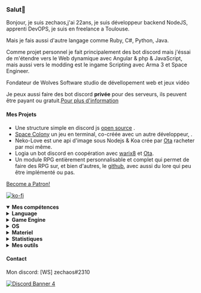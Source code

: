<h3 id="salut-">Salut👋</h3>
<p>Bonjour, je suis zechaos,j'ai 22ans, je suis développeur backend NodeJS, apprenti DevOPS, je suis en freelance a Toulouse.</p>
<p>Mais je fais aussi d'autre langage comme Ruby, C#, Python, Java.</p>
<p>Comme projet personnel je fait principalement des bot discord mais j'éssai de m'étendre vers le Web dynamique avec Angular & php & JavaScript, mais aussi vers le modding est le ingame Scripting avec Arma 3 et Space Engineer.</p>
<p>Fondateur de Wolves Software studio de dévellopement web et jeux vidéo
<p>Je peux aussi faire des bot discord <strong>privée</strong> pour des serveurs, ils peuvent être payant ou gratuit.<a href="https://github.com/zechaos031/zechaos031/blob/master/info/CustomBot.md">Pour plus d'information</a></p>
<h4 id="mes-projets">Mes Projets</h4>
<ul>
<li>Une structure simple en discord js <a href="https://github.com/zechaos031/Bot-Discord-Structures">open source</a> .</li>
<li><a href="https://github.com/Wolves-SoftWare/SpaceColony">Space Colony</a> un jeu en terminal, co-créée avec un autre développeur,  .</li>
<li>Neko-Love est une api d'image sous Nodejs & Koa crée par <a href="https://github.com/Steven-Debande">Ota</a> racheter par moi même.</li>
<li>Logia un bot discord en coopération avec <a href="https://github.com/warix8">warix8</a> et <a href="https://github.com/StevenDBND">Ota</a>.</li>
<li>Un module RPG entièrement personnalisable et complet qui permet de faire des RPG sur, et bien d'autres, le <a href="https://github.com/RPG-Module">github</a>, avec aussi du lore qui peu être implémenté ou pas.</li>
</ul>
<a href="https://www.patreon.com/bePatron?u=43559512" data-patreon-widget-type="become-patron-button" align=center>Become a Patron!</a>

[![ko-fi](https://ko-fi.com/img/githubbutton_sm.svg)](https://ko-fi.com/T6T43QB6A)
<details open="">
  <summary><strong>Mes compétences</strong></summary>
  <details>
  <summary><strong>Language</strong></summary>
    <details>
  <summary><strong>Web</strong></summary>
<img src="https://progress-bar.dev/80?title=JavaScript" alt="80%"> <img src="https://progress-bar.dev/60?title=HTML" alt="60%"> <img src="https://progress-bar.dev/60?title=CSS" alt="60%">
</details>
<details>
  <summary><strong>Backend</strong></summary>
<img src="https://progress-bar.dev/90?title=NodeJS" alt="90%"> <img src="https://progress-bar.dev/5?title=PHP" alt="5%"> <img src="https://progress-bar.dev/30?title=Deno" alt="30%"> <img src="https://progress-bar.dev/30?title=TypeScript" alt="30%">  <img src="https://progress-bar.dev/30?title=CoffeeScript" alt="30%">
</details>
<details>
  <summary><strong>Autres</strong></summary>
<img src="https://progress-bar.dev/20?title=Ruby" alt="20%"> <img src="https://progress-bar.dev/20?title=Python" alt="20%"> <img src="https://progress-bar.dev/60?title=Csharp" alt="60%">  <img src="https://progress-bar.dev/10?title=Lua" alt="10%"> <img src="https://progress-bar.dev/10?title=GML" alt="10%">
  </details>
</details>
<details>
  <summary><strong>Game Engine</strong></summary>
<img src="https://progress-bar.dev/30?title=UnrealEngine4" alt="30%"> <img src="https://progress-bar.dev/30?title=GM2" alt="30%">
</details>
<details>
  <summary><strong>OS</strong></summary>
<img src="https://progress-bar.dev/30?title=Linux" alt="30%"> <img src="https://progress-bar.dev/70?title=Windows" alt="70%">
</details>
<details>
  <summary><strong>Materiel</strong></summary>
<img src="https://progress-bar.dev/90?title=Hardware" alt="90%">
<p></p>
</details>

</details>

<details>
  <summary><b>Statistiques</b></summary>
  
  [![Github Statistics](https://github-readme-stats.vercel.app/api?username=zechaos031&theme=radical)](https://github.com/anuraghazra/github-readme-stats)
[![Github Statistics](https://github-profile-trophy.vercel.app/?username=zechaos031&theme=dracula)

<!--START_SECTION:waka-->
![Profile Views](http://img.shields.io/badge/Profile%20Views-0-blue)

**🐱 My GitHub Data** 

> 🏆 425 Contributions in the Year 2021
 > 
> 📦 104.1 kB Used in GitHub's Storage 
 > 
> 🚫 Not Opted to Hire
 > 
> 📜 67 Public Repositories 
 > 
> 🔑 24 Private Repositories  
 > 
**I'm an Early 🐤** 

```text
🌞 Morning    202 commits    █████░░░░░░░░░░░░░░░░░░░░   19.5% 
🌆 Daytime    328 commits    ████████░░░░░░░░░░░░░░░░░   31.66% 
🌃 Evening    327 commits    ████████░░░░░░░░░░░░░░░░░   31.56% 
🌙 Night      179 commits    ████░░░░░░░░░░░░░░░░░░░░░   17.28%

```
📅 **I'm Most Productive on Monday** 

```text
Monday       193 commits    ████░░░░░░░░░░░░░░░░░░░░░   18.63% 
Tuesday      149 commits    ███░░░░░░░░░░░░░░░░░░░░░░   14.38% 
Wednesday    136 commits    ███░░░░░░░░░░░░░░░░░░░░░░   13.13% 
Thursday     169 commits    ████░░░░░░░░░░░░░░░░░░░░░   16.31% 
Friday       150 commits    ███░░░░░░░░░░░░░░░░░░░░░░   14.48% 
Saturday     129 commits    ███░░░░░░░░░░░░░░░░░░░░░░   12.45% 
Sunday       110 commits    ██░░░░░░░░░░░░░░░░░░░░░░░   10.62%

```


📊 **This Week I Spent My Time On** 

```text
⌚︎ Time Zone: Europe/Paris

💬 Programming Languages: 
C#                       20 hrs 5 mins       ███████████████████░░░░░░   77.71% 
GAP                      2 hrs               ██░░░░░░░░░░░░░░░░░░░░░░░   7.75% 
JSON                     1 hr 29 mins        █░░░░░░░░░░░░░░░░░░░░░░░░   5.77% 
Git Config               1 hr 5 mins         █░░░░░░░░░░░░░░░░░░░░░░░░   4.19% 
JavaScript               40 mins             ░░░░░░░░░░░░░░░░░░░░░░░░░   2.62%

🔥 Editors: 
Rider                    24 hrs 54 mins      ████████████████████████░   96.32% 
WebStorm                 57 mins             █░░░░░░░░░░░░░░░░░░░░░░░░   3.68%

🐱‍💻 Projects: 
Space Colony             23 hrs 17 mins      ██████████████████████░░░   90.03% 
Unknown Project          1 hr 2 mins         █░░░░░░░░░░░░░░░░░░░░░░░░   4.04% 
BitKnight                35 mins             ░░░░░░░░░░░░░░░░░░░░░░░░░   2.26% 
discord-token-generator-m25 mins             ░░░░░░░░░░░░░░░░░░░░░░░░░   1.65% 
SpaceColony              17 mins             ░░░░░░░░░░░░░░░░░░░░░░░░░   1.11%

```

**I Mostly Code in JavaScript** 

```text
JavaScript               35 repos            ████████████████████░░░░░   83.33% 
C#                       5 repos             ███░░░░░░░░░░░░░░░░░░░░░░   11.9% 
Python                   1 repo              ░░░░░░░░░░░░░░░░░░░░░░░░░   2.38% 
Ruby                     1 repo              ░░░░░░░░░░░░░░░░░░░░░░░░░   2.38%

```


**Timeline**

![Chart not found](https://raw.githubusercontent.com/zechaos031/zechaos031/master/charts/bar_graph.png) 


 Last Updated on 22/11/2021
<!--END_SECTION:waka-->


<a href="https://github.com/zechaos031/zechaos031"><img src="https://github.com/zechaos031/zechaos031/blob/master/images/stat.svg" align=center/></a></a>

</details>

<details>
  <summary><b>Mes outils</b></summary>
  
[![Webstorm](https://img.shields.io/badge/Webstrom-007acc?style=for-the-badge&logo=JetBrains&logoColor=white)](https://www.jetbrains.com/)
[![Rider](https://img.shields.io/badge/Rider-007acc?style=for-the-badge&logo=JetBrains&logoColor=white)](https://www.jetbrains.com/)
[![Git](https://img.shields.io/badge/Git-f05032?style=for-the-badge&logo=git&logoColor=white)](https://git-scm.com/)
[![Mysql](https://img.shields.io/badge/Mysql-4479a1?style=for-the-badge&color=white&logo=mysql)](https://www.mysql.com/fr/) 
[![MongoDB](https://img.shields.io/badge/MongoDB-47a248?style=for-the-badge&logo=mongodb&logoColor=white)](https://www.mongodb.com/)    
[![Javascript](https://img.shields.io/badge/Javascript-f7df1e?style=for-the-badge&logo=javascript&logoColor=white)](https://developer.mozilla.org/en-US/docs/Web/JavaScript)
[![Node.js](https://img.shields.io/badge/Node.js-339933?style=for-the-badge&logo=node.js&logoColor=white)](https://nodejs.org/en/)
</details>



#### Contact
Mon discord: [WS] zechaos#2310


[![Discord Banner 4](https://discordapp.com/api/guilds/604953858979921921/widget.png?style=banner4)](https://discordapp.com/invite/CQarcG5)
